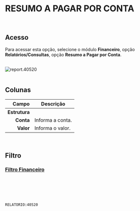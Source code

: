 # RESUMO A PAGAR POR CONTA
<br>

## Acesso
Para acessar esta opção, selecione o módulo **Financeiro**, opção **Relatórios/Consultas**, opção **Resumo a Pagar por Conta**.
<br>
<br>

![report.40520](https://raw.githubusercontent.com/netforcews/docs-siscom/master/relatorios/imagens/report.40520.png)
<br>
<br>

## Colunas
Campo | Descrição
--:|---
**Estrutura** | 
**Conta** | Informa a conta.
**Valor** | Informa o valor.
<br>

## Filtro
### [Filtro Financeiro](/geral/rep-filtro-fin-pagar-resumo.md)
<br>
<br>
<br>
<br>

```RELATORIO:40520```
